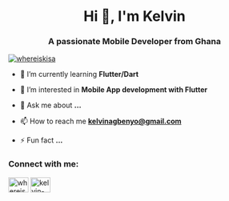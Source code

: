 <h1 align="center">Hi 👋, I'm Kelvin</h1>
<h3 align="center">A passionate Mobile Developer from Ghana</h3>

<p align="left"> <a href="https://twitter.com/whereiskisa" target="blank"><img src="https://img.shields.io/twitter/follow/whereiskisa?logo=twitter&style=for-the-badge" alt="whereiskisa" /></a> </p>

- 🌱 I’m currently learning **Flutter/Dart**

- 🤝 I’m interested in **Mobile App development with Flutter**

- 💬 Ask me about **...**

- 📫 How to reach me **kelvinagbenyo@gmail.com**

- ⚡ Fun fact **...**

<h3 align="left">Connect with me:</h3>
<p align="left">
<a href="https://twitter.com/whereiskisa" target="blank"><img align="center" src="https://raw.githubusercontent.com/rahuldkjain/github-profile-readme-generator/master/src/images/icons/Social/twitter.svg" alt="whereiskisa" height="30" width="40" /></a>
<a href="https://linkedin.com/in/kelvin-agbenyo" target="blank"><img align="center" src="https://raw.githubusercontent.com/rahuldkjain/github-profile-readme-generator/master/src/images/icons/Social/linked-in-alt.svg" alt="kelvin-agbenyo" height="30" width="40" /></a>
</p>
